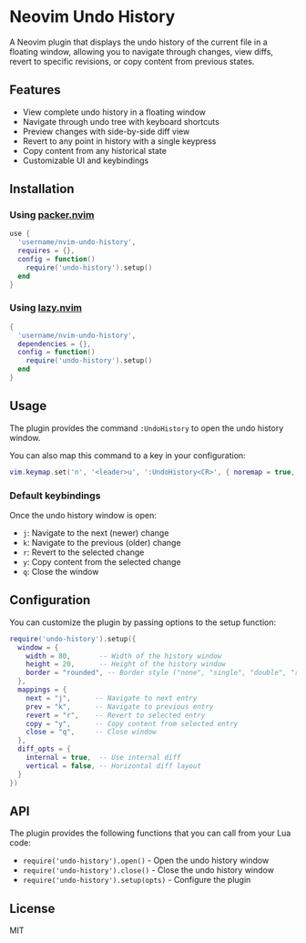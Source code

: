 # Neovim Undo History

A Neovim plugin that displays the undo history of the current file in a floating window, allowing you to navigate through changes, view diffs, revert to specific revisions, or copy content from previous states.

## Features

- View complete undo history in a floating window
- Navigate through undo tree with keyboard shortcuts
- Preview changes with side-by-side diff view
- Revert to any point in history with a single keypress
- Copy content from any historical state
- Customizable UI and keybindings

## Installation

### Using [packer.nvim](https://github.com/wbthomason/packer.nvim)

```lua
use {
  'username/nvim-undo-history',
  requires = {},
  config = function()
    require('undo-history').setup()
  end
}
```

### Using [lazy.nvim](https://github.com/folke/lazy.nvim)

```lua
{
  'username/nvim-undo-history',
  dependencies = {},
  config = function()
    require('undo-history').setup()
  end
}
```

## Usage

The plugin provides the command `:UndoHistory` to open the undo history window.

You can also map this command to a key in your configuration:

```lua
vim.keymap.set('n', '<leader>u', ':UndoHistory<CR>', { noremap = true, silent = true })
```

### Default keybindings

Once the undo history window is open:

- `j`: Navigate to the next (newer) change
- `k`: Navigate to the previous (older) change
- `r`: Revert to the selected change
- `y`: Copy content from the selected change
- `q`: Close the window

## Configuration

You can customize the plugin by passing options to the setup function:

```lua
require('undo-history').setup({
  window = {
    width = 80,       -- Width of the history window
    height = 20,      -- Height of the history window
    border = "rounded", -- Border style ("none", "single", "double", "rounded", etc.)
  },
  mappings = {
    next = "j",      -- Navigate to next entry
    prev = "k",      -- Navigate to previous entry
    revert = "r",    -- Revert to selected entry
    copy = "y",      -- Copy content from selected entry
    close = "q",     -- Close window
  },
  diff_opts = {
    internal = true,  -- Use internal diff
    vertical = false, -- Horizontal diff layout
  }
})
```

## API

The plugin provides the following functions that you can call from your Lua code:

- `require('undo-history').open()` - Open the undo history window
- `require('undo-history').close()` - Close the undo history window
- `require('undo-history').setup(opts)` - Configure the plugin

## License

MIT
